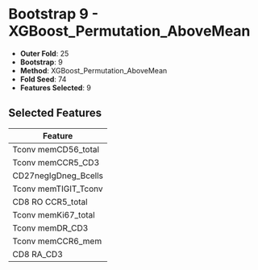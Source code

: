 # Bootstrap 9 - XGBoost_Permutation_AboveMean

- **Outer Fold**: 25
- **Bootstrap**: 9
- **Method**: XGBoost_Permutation_AboveMean
- **Fold Seed**: 74
- **Features Selected**: 9

## Selected Features

| Feature |
|---------|
| Tconv memCD56_total |
| Tconv memCCR5_CD3 |
| CD27negIgDneg_Bcells |
| Tconv memTIGIT_Tconv |
| CD8 RO CCR5_total |
| Tconv memKi67_total |
| Tconv memDR_CD3 |
| Tconv memCCR6_mem |
| CD8 RA_CD3 |
